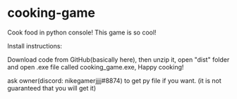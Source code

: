 # cooking-game
Cook food in python console!
This game is so cool!

Install instructions:

Download code from GitHub(basically here), then unzip it, open "dist" folder and open .exe file called cooking_game.exe, Happy cooking!


ask owner(discord: nikegamerjjjj#8874) to get py file if you want.
(it is not guaranteed that you will get it)
